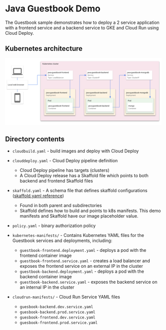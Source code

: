 # Java Guestbook Demo

The Guestbook sample demonstrates how to deploy a 2 service application with a frontend service 
and a backend service to GKE and Cloud Run using Cloud Deploy.  


## Kubernetes architecture
![Kubernetes Architecture Diagram](./img/diagram.png)

## Directory contents
- `cloudbuild.yaml` - build images and deploy with Cloud Deploy
- `clouddeploy.yaml` - Cloud Deploy pipeline definition
  - Cloud Deploy pipeline has targets (clusters)
  - A Cloud Deploy release has a Skaffold file which points to both backend and frontend Skaffold files
- `skaffold.yaml` - A schema file that defines skaffold configurations ([skaffold.yaml reference](https://skaffold.dev/docs/references/yaml/))
  - Found in both parent and subdirectories
  - Skaffold defines how to build and points to k8s manifests. This demo manifests and Skaffold have our image placeholder value.
- `policy.yaml` - binary authorization policy

- `kubernetes-manifests/` - Contains Kubernetes YAML files for the Guestbook services and deployments, including:
  - `guestbook-frontend.deployment.yaml` - deploys a pod with the frontend container image
  - `guestbook-frontend.service.yaml` - creates a load balancer and exposes the frontend service on an external IP in the cluster
  - `guestbook-backend.deployment.yaml` - deploys a pod with the backend container image
  - `guestbook-backend.service.yaml` - exposes the backend service on an internal IP in the cluster

- `cloudrun-manifests/` - Cloud Run Service YAML files
  - `guesbook-backend.dev.service.yaml`
  - `guesbook-backend.prod.service.yaml`
  - `guesbook-frontend.dev.service.yaml`
  - `guesbook-frontend.prod.service.yaml`
